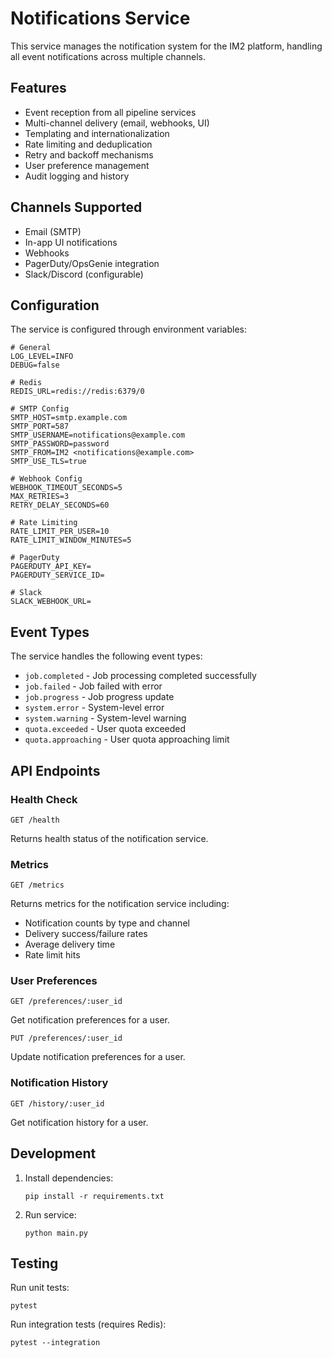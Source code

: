 # Notifications Service

This service manages the notification system for the IM2 platform, handling all event notifications across multiple channels.

## Features

- Event reception from all pipeline services
- Multi-channel delivery (email, webhooks, UI)
- Templating and internationalization
- Rate limiting and deduplication
- Retry and backoff mechanisms
- User preference management
- Audit logging and history

## Channels Supported

- Email (SMTP)
- In-app UI notifications
- Webhooks
- PagerDuty/OpsGenie integration
- Slack/Discord (configurable)

## Configuration

The service is configured through environment variables:

```
# General
LOG_LEVEL=INFO
DEBUG=false

# Redis
REDIS_URL=redis://redis:6379/0

# SMTP Config
SMTP_HOST=smtp.example.com
SMTP_PORT=587
SMTP_USERNAME=notifications@example.com
SMTP_PASSWORD=password
SMTP_FROM=IM2 <notifications@example.com>
SMTP_USE_TLS=true

# Webhook Config
WEBHOOK_TIMEOUT_SECONDS=5
MAX_RETRIES=3
RETRY_DELAY_SECONDS=60

# Rate Limiting
RATE_LIMIT_PER_USER=10
RATE_LIMIT_WINDOW_MINUTES=5

# PagerDuty
PAGERDUTY_API_KEY=
PAGERDUTY_SERVICE_ID=

# Slack
SLACK_WEBHOOK_URL=
```

## Event Types

The service handles the following event types:

- `job.completed` - Job processing completed successfully
- `job.failed` - Job failed with error
- `job.progress` - Job progress update
- `system.error` - System-level error
- `system.warning` - System-level warning
- `quota.exceeded` - User quota exceeded
- `quota.approaching` - User quota approaching limit

## API Endpoints

### Health Check

```
GET /health
```

Returns health status of the notification service.

### Metrics

```
GET /metrics
```

Returns metrics for the notification service including:
- Notification counts by type and channel
- Delivery success/failure rates
- Average delivery time
- Rate limit hits

### User Preferences

```
GET /preferences/:user_id
```

Get notification preferences for a user.

```
PUT /preferences/:user_id
```

Update notification preferences for a user.

### Notification History

```
GET /history/:user_id
```

Get notification history for a user.

## Development

1. Install dependencies:
   ```
   pip install -r requirements.txt
   ```

2. Run service:
   ```
   python main.py
   ```

## Testing

Run unit tests:
```
pytest
```

Run integration tests (requires Redis):
```
pytest --integration
```
